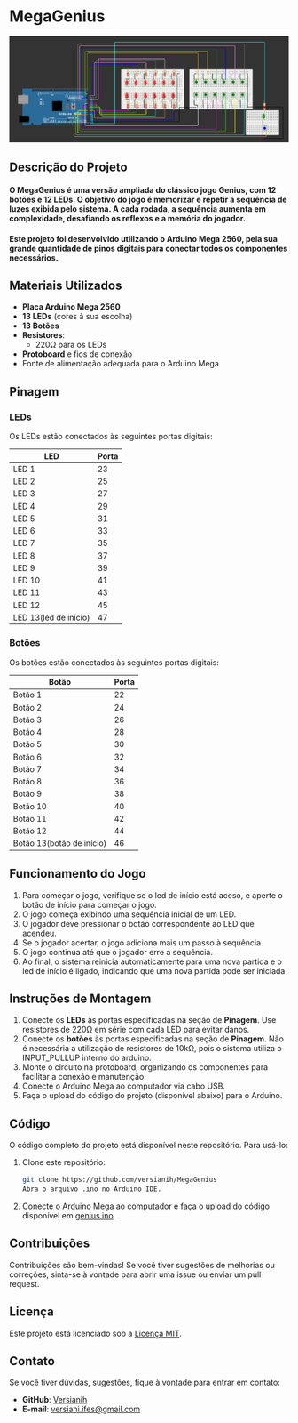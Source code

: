 # MegaGenius

![Imagem do Sketch](sketch.png)  


## Descrição do Projeto

#### O **MegaGenius** é uma versão ampliada do clássico jogo Genius, com **12 botões** e **12 LEDs**. O objetivo do jogo é memorizar e repetir a sequência de luzes exibida pelo sistema. A cada rodada, a sequência aumenta em complexidade, desafiando os reflexos e a memória do jogador.

#### Este projeto foi desenvolvido utilizando o **Arduino Mega 2560**, pela sua grande quantidade de pinos digitais para conectar todos os componentes necessários.


## Materiais Utilizados

- **Placa Arduino Mega 2560**
- **13 LEDs** (cores à sua escolha)
- **13 Botões**
- **Resistores**:
  - 220Ω para os LEDs
- **Protoboard** e fios de conexão
- Fonte de alimentação adequada para o Arduino Mega


## Pinagem

### LEDs
Os LEDs estão conectados às seguintes portas digitais:

| LED   | Porta |
|-------|-------|
| LED 1 | 23    |
| LED 2 | 25    |
| LED 3 | 27    |
| LED 4 | 29    |
| LED 5 | 31    |
| LED 6 | 33    |
| LED 7 | 35    |
| LED 8 | 37    |
| LED 9 | 39    |
| LED 10| 41    |
| LED 11| 43    |
| LED 12| 45    |
| LED 13(led de início)| 47    |

### Botões
Os botões estão conectados às seguintes portas digitais:

| Botão   | Porta |
|---------|-------|
| Botão 1 | 22    |
| Botão 2 | 24    |
| Botão 3 | 26    |
| Botão 4 | 28    |
| Botão 5 | 30    |
| Botão 6 | 32    |
| Botão 7 | 34    |
| Botão 8 | 36    |
| Botão 9 | 38    |
| Botão 10| 40    |
| Botão 11| 42    |
| Botão 12| 44    |
| Botão 13(botão de início)| 46    |


## Funcionamento do Jogo

1. Para começar o jogo, verifique se o led de início está aceso, e aperte o botão de início para começar o jogo.
2. O jogo começa exibindo uma sequência inicial de um LED.
3. O jogador deve pressionar o botão correspondente ao LED que acendeu.
4. Se o jogador acertar, o jogo adiciona mais um passo à sequência.
5. O jogo continua até que o jogador erre a sequência.
6. Ao final, o sistema reinicia automaticamente para uma nova partida e o led de início é ligado, indicando que uma nova partida pode ser iniciada.


## Instruções de Montagem

1. Conecte os **LEDs** às portas especificadas na seção de **Pinagem**. Use resistores de 220Ω em série com cada LED para evitar danos.
2. Conecte os **botões** às portas especificadas na seção de **Pinagem**. Não é necessária a utilização de resistores de 10kΩ, pois o sistema utiliza o INPUT_PULLUP interno do arduino.
3. Monte o circuito na protoboard, organizando os componentes para facilitar a conexão e manutenção.
4. Conecte o Arduino Mega ao computador via cabo USB.
5. Faça o upload do código do projeto (disponível abaixo) para o Arduino.

## Código

O código completo do projeto está disponível neste repositório. Para usá-lo:

1. Clone este repositório:
   ```bash
   git clone https://github.com/versianih/MegaGenius
   Abra o arquivo .ino no Arduino IDE.
   ```
2. Conecte o Arduino Mega ao computador e faça o upload do código disponível em [genius.ino](genius.ino).

## Contribuições
Contribuições são bem-vindas! Se você tiver sugestões de melhorias ou correções, sinta-se à vontade para abrir uma issue ou enviar um pull request.

## Licença
Este projeto está licenciado sob a [Licença MIT](LICENSE).

## Contato

Se você tiver dúvidas, sugestões, fique à vontade para entrar em contato:

- **GitHub**: [Versianih](https://github.com/versianih)  
- **E-mail**: [versiani.ifes@gmail.com](mailto:versiani.ifes@gmail.com)
